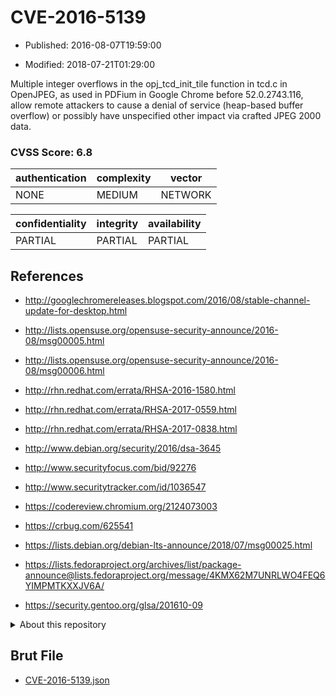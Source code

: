 # CVE-2016-5139

- Published: 2016-08-07T19:59:00

- Modified: 2018-07-21T01:29:00

Multiple integer overflows in the opj_tcd_init_tile function in tcd.c in OpenJPEG, as used in PDFium in Google Chrome before 52.0.2743.116, allow remote attackers to cause a denial of service (heap-based buffer overflow) or possibly have unspecified other impact via crafted JPEG 2000 data.

### CVSS Score: **6.8**

| authentication | complexity | vector |
| --- | --- | --- |
| NONE | MEDIUM | NETWORK |

| confidentiality | integrity | availability |
| --- | --- | --- |
| PARTIAL | PARTIAL | PARTIAL |

## References

* http://googlechromereleases.blogspot.com/2016/08/stable-channel-update-for-desktop.html

* http://lists.opensuse.org/opensuse-security-announce/2016-08/msg00005.html

* http://lists.opensuse.org/opensuse-security-announce/2016-08/msg00006.html

* http://rhn.redhat.com/errata/RHSA-2016-1580.html

* http://rhn.redhat.com/errata/RHSA-2017-0559.html

* http://rhn.redhat.com/errata/RHSA-2017-0838.html

* http://www.debian.org/security/2016/dsa-3645

* http://www.securityfocus.com/bid/92276

* http://www.securitytracker.com/id/1036547

* https://codereview.chromium.org/2124073003

* https://crbug.com/625541

* https://lists.debian.org/debian-lts-announce/2018/07/msg00025.html

* https://lists.fedoraproject.org/archives/list/package-announce@lists.fedoraproject.org/message/4KMX62M7UNRLWO4FEQ6YIMPMTKXXJV6A/

* https://security.gentoo.org/glsa/201610-09

<details>
<summary>About this repository</summary> 

  This repository is part of the project [Live Hack CVE](https://github.com/Live-Hack-CVE). Main website can be found [www.live-hack.org](https://www.live-hack.org) 
  
  Made by [Sn0wAlice](https://github.com/Sn0wAlice) for the people that care about security and need to have a feed of the latest CVEs. Hope you enjoy it, don't forget to star the repo and follow me on [Twitter](https://twitter.com/Sn0wAlice) and [Github](https://github.com/Sn0wAlice). And that is my [personnal website](https://www.alice-snow.me/)

  - [Home Page](https://github.com/Live-Hack-CVE)
  - [Framework](https://github.com/Live-Hack-CVE/cve-framework)
  - [CVE database](https://github.com/Live-Hack-CVE/full_database)
  - [Changelog](https://github.com/Live-Hack-CVE/Changelog)
</details>

## Brut File

* [CVE-2016-5139.json](https://raw.githubusercontent.com/Live-Hack-CVE/full_database/main/cves/2016/CVE-2016-5139.json)

